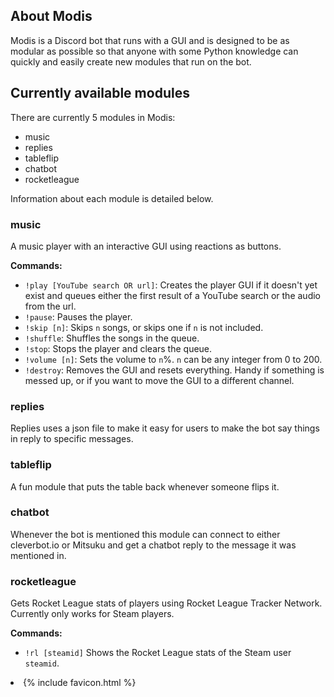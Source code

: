 ## About Modis
Modis is a Discord bot that runs with a GUI and is designed to be as modular as possible so that anyone with some Python knowledge can quickly and easily create new modules that run on the bot.

## Currently available modules
There are currently 5 modules in Modis:
- music
- replies
- tableflip
- chatbot
- rocketleague

Information about each module is detailed below.

### music
A music player with an interactive GUI using reactions as buttons.

**Commands:**
- `!play [YouTube search OR url]`: Creates the player GUI if it doesn't yet exist and queues either the first result of a YouTube search or the audio from the url.
- `!pause`: Pauses the player.
- `!skip [n]`: Skips `n` songs, or skips one if `n` is not included.
- `!shuffle`: Shuffles the songs in the queue.
- `!stop`: Stops the player and clears the queue.
- `!volume [n]`: Sets the volume to `n`%. `n` can be any integer from 0 to 200.
- `!destroy`: Removes the GUI and resets everything. Handy if something is messed up, or if you want to move the GUI to a different channel.

### replies
Replies uses a json file to make it easy for users to make the bot say things in reply to specific messages.

### tableflip
A fun module that puts the table back whenever someone flips it.

### chatbot
Whenever the bot is mentioned this module can connect to either cleverbot.io or Mitsuku and get a chatbot reply to the message it was mentioned in.

### rocketleague
Gets Rocket League stats of players using Rocket League Tracker Network. Currently only works for Steam players.

**Commands:**
- `!rl [steamid]` Shows the Rocket League stats of the Steam user `steamid`.

<li> {% include favicon.html %} </li>